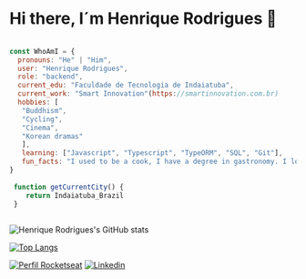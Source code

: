 # Hi there, I´m Henrique Rodrigues 👋
```javascript
 
const WhoAmI = {
  pronouns: "He" | "Him",
  user: "Henrique Rodrigues",
  role: "backend",
  current_edu: "Faculdade de Tecnologia de Indaiatuba",
  current_work: "Smart Innovation"(https://smartinnovation.com.br)
  hobbies: [
   "Buddhism",
   "Cycling",
   "Cinema",
   "Korean dramas"
   ],
   learning: ["Javascript", "Typescript", "TypeORM", "SQL", "Git"],
   fun_facts: "I used to be a cook, I have a degree in gastronomy. I love tattoos and cats."
}
	
 function getCurrentCity() {
	return Indaiatuba_Brazil
 }
	
 ```

![Henrique Rodrigues's GitHub stats](https://github-readme-stats.vercel.app/api?username=henrique5in&show_icons=true&theme=radical&hide=contribs,prs)

[![Top Langs](https://github-readme-stats.vercel.app/api/top-langs/?username=henrique5in&layout=compact&theme=radical)](https://github.com/anuraghazra/github-readme-stats)

[![Perfil Rocketseat](https://img.shields.io/badge/-Perfil%20Rocketseat-lightgrey)](https://app.rocketseat.com.br/me/henrique-rodrigues-01688)
[![Linkedin](https://img.shields.io/badge/-Linkedin-060606?style=flat&labelColor=0D0D0D&logo=Linkedin&Color=white)](https://www.linkedin.com/in/henrique-r-silva/)

<!--
**henrique5in/henrique5in** is a ✨ _special_ ✨ repository because its `README.md` (this file) appears on your GitHub profile.

Here are some ideas to get you started:


- 👯 I’m looking to collaborate on ...
- 🤔 I’m looking for help with ...
- 💬 Ask me about ...
- 📫 How to reach me: ...
- 😄 Pronouns: ...
- ⚡ Fun fact: ...
-->
